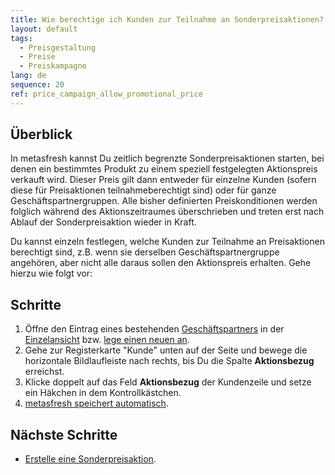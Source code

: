 ```yaml
---
title: Wie berechtige ich Kunden zur Teilnahme an Sonderpreisaktionen?
layout: default
tags:
  - Preisgestaltung
  - Preise
  - Preiskampagne
lang: de
sequence: 20
ref: price_campaign_allow_promotional_price
---
```


## Überblick
In metasfresh kannst Du zeitlich begrenzte Sonderpreisaktionen starten, bei denen ein bestimmtes Produkt zu einem speziell festgelegten Aktionspreis verkauft wird. Dieser Preis gilt dann entweder für einzelne Kunden (sofern diese für Preisaktionen teilnahmeberechtigt sind) oder für ganze Geschäftspartnergruppen. Alle bisher definierten Preiskonditionen werden folglich während des Aktionszeitraumes überschrieben und treten erst nach Ablauf der Sonderpreisaktion wieder in Kraft.

Du kannst einzeln festlegen, welche Kunden zur Teilnahme an Preisaktionen berechtigt sind, z.B. wenn sie derselben Geschäftspartnergruppe angehören, aber nicht alle daraus sollen den Aktionspreis erhalten. Gehe hierzu wie folgt vor:

## Schritte
1. Öffne den Eintrag eines bestehenden [Geschäftspartners](Menu) in der [Einzelansicht](Ansichten) bzw. [lege einen neuen an](Neuer_Geschaeftspartner_Kunde).
1. Gehe zur Registerkarte "Kunde" unten auf der Seite und bewege die horizontale Bildlaufleiste nach rechts, bis Du die Spalte **Aktionsbezug** erreichst.
1. Klicke doppelt auf das Feld **Aktionsbezug** der Kundenzeile und setze ein Häkchen in dem Kontrollkästchen.
1. [metasfresh speichert automatisch](Speicheranzeige).

## Nächste Schritte
- [Erstelle eine Sonderpreisaktion](Preiskampagne_Aktionspreis_anlegen).
